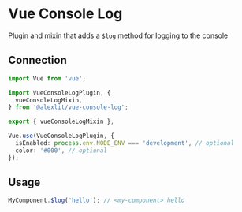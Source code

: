 # Vue Console Log

Plugin and mixin that adds a `$log` method for logging to the console

## Connection

```ts
import Vue from 'vue';

import VueConsoleLogPlugin, {
  vueConsoleLogMixin,
} from '@alexlit/vue-console-log';

export { vueConsoleLogMixin };

Vue.use(VueConsoleLogPlugin, {
  isEnabled: process.env.NODE_ENV === 'development', // optional
  color: '#000', // optional
});
```

## Usage

```ts
MyComponent.$log('hello'); // <my-component> hello
```

